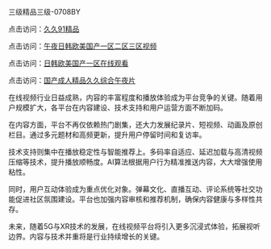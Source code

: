 三级精品三级-0708BY

点击访问：<a href="https://heiliaowt0d7p.pages.dev">久久91精品</a>

点击访问：<a href="https://heiliaoga6s9v.pages.dev">午夜日韩欧美国产一区二区三区视频</a>

点击访问：<a href="https://heiliaoxwd5i8.pages.dev">日韩欧美国产一区在线观看</a>

点击访问：<a href="https://heiliaozj3tjd.pages.dev">国产成人精品久久综合午夜片</a>

在线视频行业日益成熟，内容的丰富程度和播放体验成为平台竞争的关键。随着用户规模扩大，各平台在内容建设、技术支持和用户运营方面不断加码。

在内容方面，平台不再仅依赖热门剧集，还大力发展纪录片、短视频、动画及原创栏目。通过多元题材和高频更新，提升用户停留时间和复访率。

技术支持则集中在播放稳定性与智能推荐上。多码率自适应、延迟加载与高清视频压缩等技术，提升播放顺畅度。AI算法根据用户行为精准推送内容，大大增强使用粘性。

同时，用户互动体验成为重点优化对象。弹幕文化、直播互动、评论系统等社交功能促进社区氛围建设。平台也加强内容审核和推荐机制，确保内容健康与多样性共存。

未来，随着5G与XR技术的发展，在线视频平台将引入更多沉浸式体验，拓展视听边界。内容与技术并重将是行业持续增长的关键。

<span style="display:none;">[Canonical link]( https://github.com/yue2501314/319208 ）</span>
